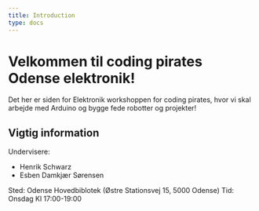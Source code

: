 ```yaml
---
title: Introduction
type: docs
---
```

# Velkommen til coding pirates Odense elektronik!

Det her er siden for Elektronik workshoppen for coding pirates, hvor vi skal arbejde med Arduino og bygge fede robotter og projekter!

## Vigtig information
Undervisere:
- Henrik Schwarz
- Esben Damkjær Sørensen

Sted: Odense Hovedbiblotek (Østre Stationsvej 15, 5000 Odense)
Tid: Onsdag Kl 17:00-19:00
